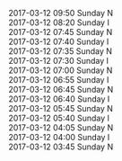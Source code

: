 2017-03-12 09:50 Sunday  N  
2017-03-12 08:20 Sunday  I  
2017-03-12 07:45 Sunday  N  
2017-03-12 07:40 Sunday  I  
2017-03-12 07:35 Sunday  N  
2017-03-12 07:30 Sunday  I  
2017-03-12 07:00 Sunday  N  
2017-03-12 06:55 Sunday  I  
2017-03-12 06:45 Sunday  N  
2017-03-12 06:40 Sunday  I  
2017-03-12 05:45 Sunday  N  
2017-03-12 05:40 Sunday  I  
2017-03-12 04:05 Sunday  N  
2017-03-12 04:00 Sunday  I  
2017-03-12 03:45 Sunday  N  
